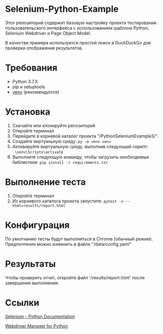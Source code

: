 # Selenium-Python-Example

Этот репозиторий содержит базовую настройку проекта тестирования пользовательского интерфейса с использованием шаблона Python, Selenium Webdriver и Page Object Model.

В качестве примера используется простой поиск в DuckDuckGo для проверки отображения результатов.

# Требования

* Python 3.7.X
* pip и setuptools
* [venv](<https://packaging.python.org/guides/installing-using-pip-and-virtual-environments/>) (рекомендуется)

# Установка

1. Скачайте или клонируйте репозиторий
2. Откройте терминал
3. Перейдите в корневой каталог проекта "/PythonSeleniumExample3/".
4. Создайте виртуальную среду: `py -m venv venv`
5. Активируйте виртуальную среду, выполнив следующий скрипт: `.\venv\Scripts\activate`
6. Выполните следующую команду, чтобы загрузить необходимые библиотеки:  `pip install -r requirements.txt`

# Выполнение теста

1. Откройте терминал
2. Из корневого каталога проекта запустите: `pytest -v --html=results/report.html`

# Конфигурация

По умолчанию тесты будут выполняться в Chrome (обычный режим). Предпочтения можно изменить в файле "/data/config.yaml"

# Результаты

Чтобы проверить отчет, откройте файл '/results/report.html' после завершения выполнения.


# Ссылки
   
   [Selenium - Python Documentation](<https://selenium-python.readthedocs.io/>)
   
   [Webdriver Manager for Python](<https://github.com/SergeyPirogov/webdriver_manager>)
   
   